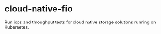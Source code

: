 # cloud-native-fio
Run iops and throughput tests for cloud native storage solutions running on Kubernetes. 
